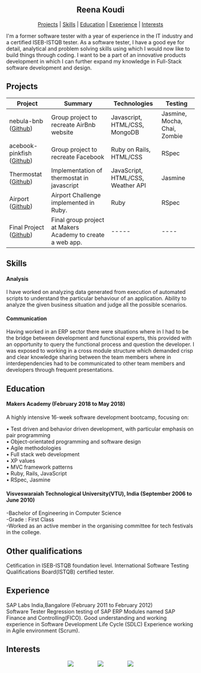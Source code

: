<h2 align="center"> Reena Koudi </h2>

<p align="center"> <a href='#projects'>Projects</a> |
<a href='#skills'>Skills</a> |
<a href='#education'>Education</a> |
<a href='#experience'>Experience</a> |  
<a href='#interests'>Interests</a> </p>


I'm a former software tester with a year of experience in the IT industry and a certified ISEB-ISTQB tester. As a software tester, I have a good eye for detail,
analytical and problem solving skills using which I would now like to build things through coding. I want to be a part of an innovative products development in which
I can further expand my knowledge in Full-Stack software development and design.




## Projects

| Project       | Summary       | Technologies  | Testing |
| ------------- |---------------| --------------|---------|
| nebula-bnb ([Github](https://github.com/Reenakoudi/nebula-bnb))| Group project to recreate AirBnb website | Javascript, HTML/CSS, MongoDB| Jasmine, Mocha, Chai, Zombie |
| acebook-pinkfish ([Github](https://github.com/Reenakoudi/acebook-pinkfish))| Group project to recreate Facebook | Ruby on Rails, HTML/CSS  | RSpec |
| Thermostat ([Github](https://github.com/Reenakoudi/JS--Thermostat)) | Implementation of thermostat in javascript| JavaScript, HTML/CSS, Weather API | Jasmine |
| Airport ([Github](https://github.com/Reenakoudi/Airport-Ruby)) | Airport Challenge implemented in Ruby. | Ruby | RSpec |
| Final Project ([Github]( )) | Final group project at Makers Academy to create a web app. | ----- | ---- |

## Skills

#### Analysis

I have worked on analyzing data generated from execution of automated scripts to understand the particular behaviour of an application.
Ability to analyze the given business situation and judge all the possible scenarios.


#### Communication

Having worked in an ERP sector there were situations where in I had to be the bridge between development and functional experts,
this provided with an opportunity to query the functional process and question the developer. I was exposed to working in a cross
module structure which demanded crisp and clear knowledge sharing between the team members where in interdependencies had to be
communicated to other team members and developers through frequent presentations.


## Education

#### Makers Academy (February 2018 to May 2018)

A highly intensive 16-week software development bootcamp, focusing on:

• Test driven and behavior driven development, with  particular emphasis on pair programming  
• Object-orientated programming and software design  
• Agile methodologies  
• Full stack web development  
• XP values  
• MVC framework patterns  
• Ruby, Rails, JavaScript  
• RSpec, Jasmine


#### Visveswaraiah Technological University(VTU), India (September 2006 to June 2010)

-Bachelor of Engineering in Computer Science  
-Grade : First Class  
-Worked as an active member in the organising committee for tech festivals in the college.


## Other qualifications

Cetification in ISEB-ISTQB foundation level.
International Software Testing Qualifications Board(ISTQB) certified tester.

## Experience

SAP Labs India,Bangalore (February 2011 to February 2012)    
Software Tester
Regression testing of SAP ERP Modules named SAP Finance and Controlling(FICO).
Good understanding and working experience in Software Development Life Cycle (SDLC)
Experience working in Agile environment (Scrum).

## Interests


<div align="center">

 <a href="https://github.com/Reenakoudi">
 <img src="https://cdn0.iconfinder.com/data/icons/octicons/1024/mark-github-32.png" hspace="30" ></a>

 <a href="https://www.linkedin.com/in/reena-koudi-39ab2722/">
 <img src="https://cdn1.iconfinder.com/data/icons/logotypes/32/square-linkedin-32.png" hspace="30"></a>

 <a href="https://www.codewars.com/users/Reenakoudi">
 <img src="https://cdn0.iconfinder.com/data/icons/a-s-social-set/256/codewars-32.png" hspace="30"></a>
</div>
